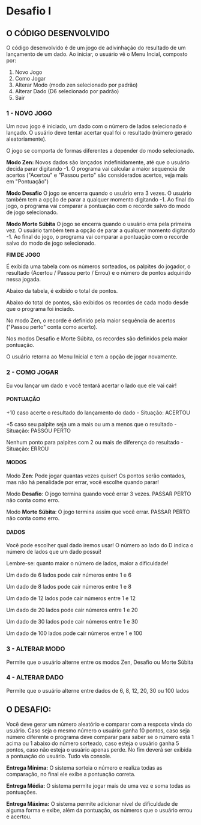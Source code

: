 # Desafio I
## O CÓDIGO DESENVOLVIDO
O código desenvolvido é de um jogo de adivinhação do resultado de um lançamento de um dado. Ao iniciar, o usuário vê o Menu Incial, composto por:

1. Novo Jogo
2. Como Jogar
3. Alterar Modo (modo zen selecionado por padrão)
4. Alterar Dado (D6 selecionado por padrão)
5. Sair

### 1 - NOVO JOGO

Um novo jogo é iniciado, um dado com o número de lados selecionado é lançado. O usuário deve tentar acertar qual foi o resultado (número gerado aleatoriamente).

O jogo se comporta de formas diferentes a depender do modo selecionado.

**Modo Zen:** Novos dados são lançados indefinidamente, até que o usuário decida parar digitando -1. O programa vai calcular a maior sequencia de acertos ("Acertou" e "Passou perto" são considerados acertos, veja mais em "Pontuação")

**Modo Desafio** O jogo se encerra quando o usuário erra 3 vezes. O usuário também tem a opção de parar a qualquer momento digitando -1. Ao final do jogo, o programa vai comparar a pontuação com o recorde salvo do modo de jogo selecionado.

**Modo Morte Súbita** O jogo se encerra quando o usuário erra pela primeira vez. O usuário também tem a opção de parar a qualquer momento digitando -1. Ao final do jogo, o programa vai comparar a pontuação com o recorde salvo do modo de jogo selecionado.

**FIM DE JOGO**

É exibida uma tabela com os números sorteados, os palpites do jogador, o resultado (Acertou / Passou perto / Errou) e o número de pontos adquirido nessa jogada.

Abaixo da tabela, é exibido o total de pontos.

Abaixo do total de pontos, são exibidos os recordes de cada modo desde que o programa foi inciado.

No modo Zen, o recorde é definido pela maior sequência de acertos ("Passou perto" conta como acerto).

Nos modos Desafio e Morte Súbita, os recordes são definidos pela maior pontuação.

O usuário retorna ao Menu Inicial e tem a opção de jogar novamente.

### 2 - COMO JOGAR

Eu vou lançar um dado e você tentará acertar o lado que ele vai cair!

#### PONTUAÇÃO

+10 caso acerte o resultado do lançamento do dado - Situação: ACERTOU

+5 caso seu palpite seja um a mais ou um a menos que o resultado - Situação: PASSOU PERTO

Nenhum ponto para palpites com 2 ou mais de diferença do resultado - Situação: ERROU

#### MODOS

Modo **Zen**: Pode jogar quantas vezes quiser! Os pontos serão contados, mas não há penalidade por errar, você escolhe quando parar!

Modo **Desafio**: O jogo termina quando você errar 3 vezes. PASSAR PERTO não conta como erro.

Modo **Morte Súbita**: O jogo termina assim que você errar. PASSAR PERTO não conta como erro.

#### DADOS

Você pode escolher qual dado iremos usar! O número ao lado do D indica o número de lados que um dado possui!

Lembre-se: quanto maior o número de lados, maior a dificuldade!

Um dado de 6 lados pode cair números entre 1 e 6

Um dado de 8 lados pode cair números entre 1 e 8

Um dado de 12 lados pode cair números entre 1 e 12

Um dado de 20 lados pode cair números entre 1 e 20

Um dado de 30 lados pode cair números entre 1 e 30

Um dado de 100 lados pode cair números entre 1 e 100

### 3 - ALTERAR MODO
Permite que o usuário alterne entre os modos Zen, Desafio ou Morte Súbita

### 4 - ALTERAR DADO
Permite que o usuário alterne entre dados de 6, 8, 12, 20, 30 ou 100 lados





## O DESAFIO:
Você deve gerar um número aleatório e comparar com a resposta vinda do usuário. Caso seja o mesmo número o usuário ganha 10 pontos, caso seja número diferente o programa deve comparar para saber se o número está 1 acima ou 1 abaixo do número sorteado, caso esteja o usuário ganha 5 pontos, caso não esteja o usuário apenas perde. No fim deverá ser exibida a pontuação do usuário. Tudo via console. 

**Entrega Mínima:** O sistema sorteia o número e realiza todas as comparação, no final ele exibe a pontuação correta.

**Entrega Média:** O sistema permite jogar mais de uma vez e soma todas as pontuações.

**Entrega Máxima:** O sistema permite adicionar nível de dificuldade de alguma forma e exibe, além da pontuação, os números que o usuário errou e acertou.
